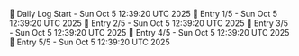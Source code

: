 📅 Daily Log Start - Sun Oct  5 12:39:20 UTC 2025
📌 Entry 1/5 - Sun Oct  5 12:39:20 UTC 2025
📌 Entry 2/5 - Sun Oct  5 12:39:20 UTC 2025
📌 Entry 3/5 - Sun Oct  5 12:39:20 UTC 2025
📌 Entry 4/5 - Sun Oct  5 12:39:20 UTC 2025
📌 Entry 5/5 - Sun Oct  5 12:39:20 UTC 2025
